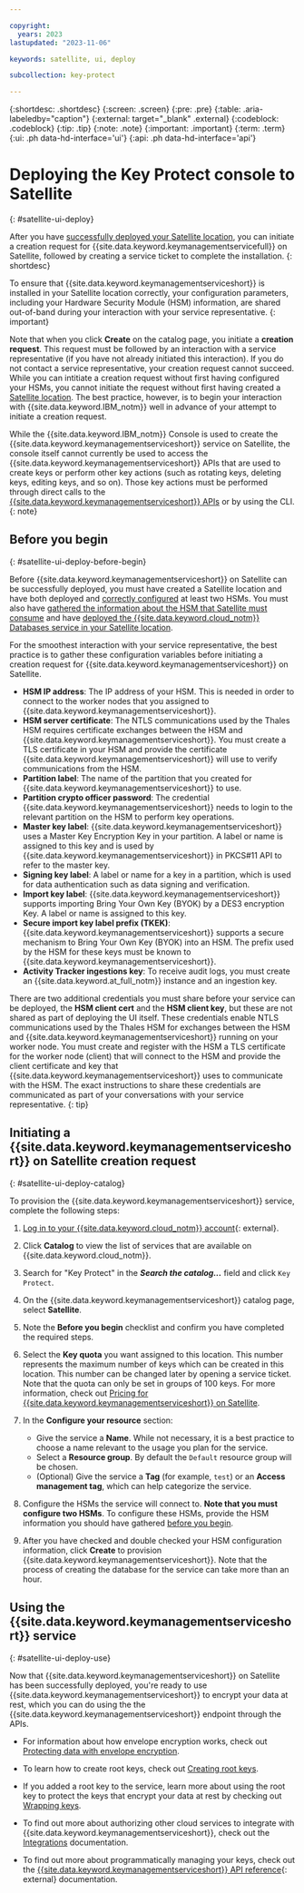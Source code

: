 ```yaml
---

copyright:
  years: 2023
lastupdated: "2023-11-06"

keywords: satellite, ui, deploy

subcollection: key-protect

---
```


{:shortdesc: .shortdesc}
{:screen: .screen}
{:pre: .pre}
{:table: .aria-labeledby="caption"}
{:external: target="_blank" .external}
{:codeblock: .codeblock}
{:tip: .tip}
{:note: .note}
{:important: .important}
{:term: .term}
{:ui: .ph data-hd-interface='ui'}
{:api: .ph data-hd-interface='api'}

# Deploying the Key Protect console to Satellite
{: #satellite-ui-deploy}

After you have [successfully deployed your Satellite location](/docs/satellite?topic=satellite-getting-started), you can initiate a creation request for {{site.data.keyword.keymanagementservicefull}} on Satellite, followed by creating a service ticket to complete the installation.
{: shortdesc}

To ensure that {{site.data.keyword.keymanagementserviceshort}} is installed in your Satellite location correctly, your configuration parameters, including your Hardware Security Module (HSM) information, are shared out-of-band during your interaction with your service representative.
{: important}

Note that when you click **Create** on the catalog page, you initiate a **creation request**. This request must be followed by an interaction with a service representative (if you have not already initiated this interaction). If you do not contact a service representative, your creation request cannot succeed. While you can intitiate a creation request without first having configured your HSMs, you cannot initiate the request without first having created a [Satellite location](/docs/satellite?topic=satellite-getting-started). The best practice, however, is to begin your interaction with {{site.data.keyword.IBM_notm}} well in advance of your attempt to initiate a creation request.

While the {{site.data.keyword.IBM_notm}} Console is used to create the {{site.data.keyword.keymanagementserviceshort}} service on Satellite, the console itself cannot currently be used to access the {{site.data.keyword.keymanagementserviceshort}} APIs that are used to create keys or perform other key actions (such as rotating keys, deleting keys, editing keys, and so on). Those key actions must be performed through direct calls to the [{{site.data.keyword.keymanagementserviceshort}} APIs](/apidocs/key-protect) or by using the CLI.
{: note}

## Before you begin
{: #satellite-ui-deploy-before-begin}

Before {{site.data.keyword.keymanagementserviceshort}} on Satellite can be successfully deployed, you must have created a Satellite location and have both deployed and [correctly configured](/docs/key-protect?topic=key-protect-satellite-hsm-deploy) at least two HSMs. You must also have [gathered the information about the HSM that Satellite must consume](/docs/key-protect?topic=key-protect-satellite-hsm-deploy#satellite-hsm-ui-values) and have [deployed the {{site.data.keyword.cloud_notm}} Databases service in your Satellite location](docs/cloud-databases?topic=cloud-databases-satellite-on-prem).

For the smoothest interaction with your service representative, the best practice is to gather these configuration variables before initiating a creation request for {{site.data.keyword.keymanagementserviceshort}} on Satellite.

* **HSM IP address**: The IP address of your HSM. This is needed in order to connect to the worker nodes that you assigned to {{site.data.keyword.keymanagementserviceshort}}.
* **HSM server certificate**: The NTLS communications used by the Thales HSM requires certificate exchanges between the HSM and {{site.data.keyword.keymanagementserviceshort}}. You must create a TLS certificate in your HSM and provide the certificate {{site.data.keyword.keymanagementserviceshort}} will use to verify communications from the HSM.
* **Partition label**: The name of the partition that you created for {{site.data.keyword.keymanagementserviceshort}} to use.
* **Partition crypto officer password**: The credential {{site.data.keyword.keymanagementserviceshort}} needs to login to the relevant partition on the HSM to perform key operations.
* **Master key label**: {{site.data.keyword.keymanagementserviceshort}} uses a Master Key Encryption Key in your partition. A label or name is assigned to this key and is used by {{site.data.keyword.keymanagementserviceshort}} in PKCS#11 API to refer to the master key.
* **Signing key label**: A label or name for a key in a partition, which is used for data authentication such as data signing and verification.
* **Import key label**: {{site.data.keyword.keymanagementserviceshort}} supports importing Bring Your Own Key (BYOK) by a DES3 encryption Key. A label or name is assigned to this key.
* **Secure import key label prefix (TKEK)**: {{site.data.keyword.keymanagementserviceshort}} supports a secure mechanism to Bring Your Own Key (BYOK) into an HSM. The prefix used by the HSM for these keys must be known to {{site.data.keyword.keymanagementserviceshort}}.
* **Activity Tracker ingestions key**: To receive audit logs, you must create an {{site.data.keyword.at_full_notm}} instance and an ingestion key.

There are two additional credentials you must share before your service can be deployed, the **HSM client cert** and the **HSM client key**, but these are not shared as part of deploying the UI itself. These credentials enable NTLS communications used by the Thales HSM for exchanges between the HSM and {{site.data.keyword.keymanagementserviceshort}} running on your worker node. You must create and register with the HSM a TLS certificate for the worker node (client) that will connect to the HSM and provide the client certificate and key that {{site.data.keyword.keymanagementserviceshort}} uses to communicate with the HSM. The exact instructions to share these credentials are communicated as part of your conversations with your service representative.
{: tip}

## Initiating a {{site.data.keyword.keymanagementserviceshort}} on Satellite creation request
{: #satellite-ui-deploy-catalog}

To provision the {{site.data.keyword.keymanagementserviceshort}} service, complete the following steps:

1. [Log in to your {{site.data.keyword.cloud_notm}} account](/login/){: external}.

2. Click **Catalog** to view the list of services that are available on {{site.data.keyword.cloud_notm}}.

3. Search for "Key Protect" in the ***Search the catalog...*** field and click `Key Protect`.

4. On the {{site.data.keyword.keymanagementserviceshort}} catalog page, select **Satellite**.

4. Note the **Before you begin** checklist and confirm you have completed the required steps.

5. Select the **Key quota** you want assigned to this location. This number represents the maximum number of keys which can be created in this location. This number can be changed later by opening a service ticket. Note that the quota can only be set in groups of 100 keys. For more information, check out [Pricing for {{site.data.keyword.keymanagementserviceshort}} on Satellite](/docs/key-protect?topic=key-protect-pricing-plan-satellite).

6. In the **Configure your resource** section:
    * Give the service a **Name**. While not necessary, it is a best practice to choose a name relevant to the usage you plan for the service.
    * Select a **Resource group**. By default the `Default` resource group will be chosen.
    * (Optional) Give the service a **Tag** (for example, `test`) or an **Access management tag**, which can help categorize the service.

7. Configure the HSMs the service will connect to. **Note that you must configure two HSMs**. To configure these HSMs, provide the HSM information you should have gathered [before you begin](#satellite-ui-deploy-before-begin).

8. After you have checked and double checked your HSM configuration information, click **Create** to provision {{site.data.keyword.keymanagementserviceshort}}. Note that the process of creating the database for the service can take more than an hour.

## Using the {{site.data.keyword.keymanagementserviceshort}} service
{: #satellite-ui-deploy-use}

Now that {{site.data.keyword.keymanagementserviceshort}} on Satellite has been successfully deployed, you're ready to use {{site.data.keyword.keymanagementserviceshort}} to encrypt your data at rest, which you can do using the the {{site.data.keyword.keymanagementserviceshort}} endpoint through the APIs.

* For information about how envelope encryption works, check out [Protecting data with envelope encryption](/docs/key-protect?topic=key-protect-envelope-encryption).

* To learn how to create root keys, check out [Creating root keys](/docs/key-protect?topic=key-protect-create-root-keys).

* If you added a root key to the service, learn more about using the root key to protect the keys that encrypt your data at rest by checking out [Wrapping keys](/docs/key-protect?topic=key-protect-wrap-keys).

* To find out more about authorizing other cloud services to integrate with {{site.data.keyword.keymanagementserviceshort}}, check out the [Integrations](/docs/key-protect?topic=key-protect-integrate-services) documentation.

* To find out more about programmatically managing your keys, check out the [{{site.data.keyword.keymanagementserviceshort}} API reference](/apidocs/key-protect){: external} documentation.
